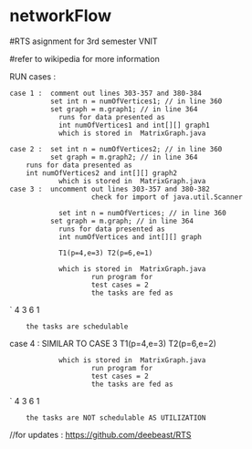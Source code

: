 # networkFlow

#RTS asignment for 3rd semester VNIT

#refer to wikipedia for more information


RUN cases :

    case 1 :  comment out lines 303-357 and 380-384
              set int n = numOfVertices1; // in line 360
              set graph = m.graph1; // in line 364
                runs for data presented as 
                int numOfVertices1 and int[][] graph1
                which is stored in  MatrixGraph.java
 
    case 2 :  set int n = numOfVertices2; // in line 360
              set graph = m.graph2; // in line 364
		runs for data presented as 
		int numOfVertices2 and int[][] graph2
                which is stored in  MatrixGraph.java
    case 3 :  uncomment out lines 303-357 and 380-382
                        check for import of java.util.Scanner
               
                set int n = numOfVertices; // in line 360
              set graph = m.graph; // in line 364
                runs for data presented as 
                int numOfVertices and int[][] graph

                T1(p=4,e=3) T2(p=6,e=1)

                which is stored in  MatrixGraph.java
                        run program for 
                        test cases = 2
                        the tasks are fed as
`                       4 3
                        6 1
			
		the tasks are schedulable


   case 4 :  	SIMILAR TO CASE 3 
		T1(p=4,e=3) T2(p=6,e=2)

                which is stored in  MatrixGraph.java
                        run program for 
                        test cases = 2
                        the tasks are fed as
`                       4 3
                        6 1
			
		the tasks are NOT schedulable AS UTILIZATION



//for updates :  https://github.com/deebeast/RTS
